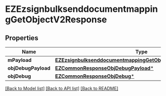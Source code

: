 # EZEzsignbulksenddocumentmappingGetObjectV2Response

## Properties
Name | Type | Description | Notes
------------ | ------------- | ------------- | -------------
**mPayload** | [**EZEzsignbulksenddocumentmappingGetObjectV2ResponseMPayload***](EZEzsignbulksenddocumentmappingGetObjectV2ResponseMPayload.md) |  | 
**objDebugPayload** | [**EZCommonResponseObjDebugPayload***](EZCommonResponseObjDebugPayload.md) |  | [optional] 
**objDebug** | [**EZCommonResponseObjDebug***](EZCommonResponseObjDebug.md) |  | [optional] 

[[Back to Model list]](../README.md#documentation-for-models) [[Back to API list]](../README.md#documentation-for-api-endpoints) [[Back to README]](../README.md)



